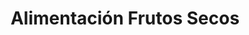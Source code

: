 ---
title: "Alimentación Frutos Secos"
url: /madrid/alimentacion-frutos-secos-avenida-de-menendez-pelayo/
shop: comodidad
---